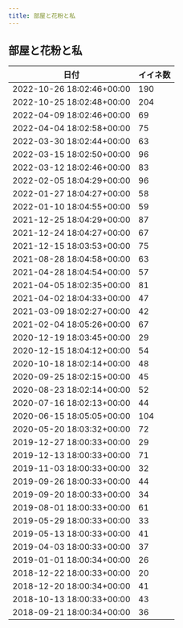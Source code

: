 ```yaml
---
title: 部屋と花粉と私
---
```

## 部屋と花粉と私

|日付|イイネ数|
|-|-|
|2022-10-26 18:02:46+00:00|190|
|2022-10-25 18:02:48+00:00|204|
|2022-04-09 18:02:46+00:00|69|
|2022-04-04 18:02:58+00:00|75|
|2022-03-30 18:02:44+00:00|63|
|2022-03-15 18:02:50+00:00|96|
|2022-03-12 18:02:46+00:00|83|
|2022-02-05 18:04:29+00:00|96|
|2022-01-27 18:04:27+00:00|58|
|2022-01-10 18:04:55+00:00|59|
|2021-12-25 18:04:29+00:00|87|
|2021-12-24 18:04:27+00:00|67|
|2021-12-15 18:03:53+00:00|75|
|2021-08-28 18:04:58+00:00|63|
|2021-04-28 18:04:54+00:00|57|
|2021-04-05 18:02:35+00:00|81|
|2021-04-02 18:04:33+00:00|47|
|2021-03-09 18:02:27+00:00|42|
|2021-02-04 18:05:26+00:00|67|
|2020-12-19 18:03:45+00:00|29|
|2020-12-15 18:04:12+00:00|54|
|2020-10-18 18:02:14+00:00|48|
|2020-09-25 18:02:15+00:00|45|
|2020-08-23 18:02:14+00:00|52|
|2020-07-16 18:02:13+00:00|44|
|2020-06-15 18:05:05+00:00|104|
|2020-05-20 18:03:32+00:00|72|
|2019-12-27 18:00:33+00:00|29|
|2019-12-13 18:00:33+00:00|71|
|2019-11-03 18:00:33+00:00|32|
|2019-09-26 18:00:33+00:00|44|
|2019-09-20 18:00:33+00:00|34|
|2019-08-01 18:00:33+00:00|61|
|2019-05-29 18:00:33+00:00|33|
|2019-05-13 18:00:33+00:00|41|
|2019-04-03 18:00:33+00:00|37|
|2019-01-01 18:00:34+00:00|26|
|2018-12-22 18:00:33+00:00|20|
|2018-12-20 18:00:34+00:00|41|
|2018-10-13 18:00:33+00:00|43|
|2018-09-21 18:00:34+00:00|36|
